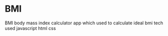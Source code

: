 # BMI
BMI body mass index calculator app which used to calculate ideal bmi 
tech used javascript html css
